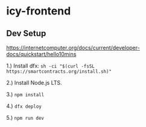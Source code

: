 # icy-frontend

## Dev Setup

https://internetcomputer.org/docs/current/developer-docs/quickstart/hello10mins

1.) Install dfx: `sh -ci "$(curl -fsSL https://smartcontracts.org/install.sh)"`

2.) Install Node.js LTS.

3.) `npm install`

4.) `dfx deploy`

5.) `npm run dev`